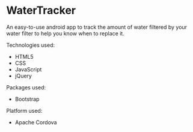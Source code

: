 # WaterTracker
An easy-to-use android app to track the amount of water filtered by your water filter to help you know when to replace it.

Technologies used:
- HTML5
- CSS
- JavaScript
- jQuery

Packages used:
- Bootstrap

Platform used:
- Apache Cordova